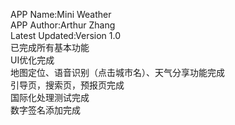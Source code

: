 APP Name:Mini Weather  
APP Author:Arthur Zhang  
Latest Updated:Version 1.0  
已完成所有基本功能  
UI优化完成  
地图定位、语音识别（点击城市名）、天气分享功能完成  
引导页，搜索页，预报页完成  
国际化处理测试完成  
数字签名添加完成  
